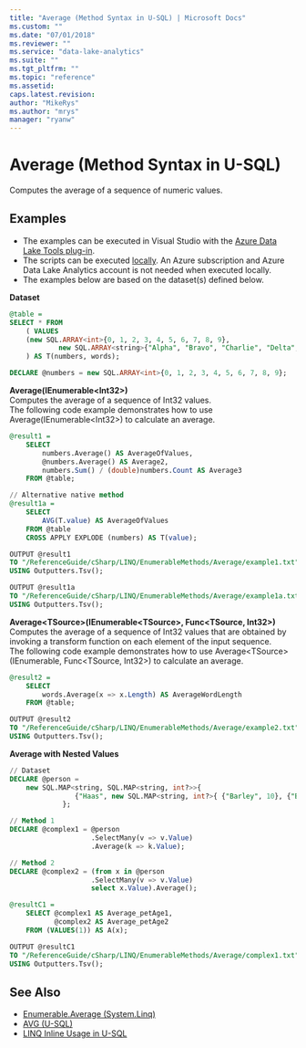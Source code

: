 ```yaml
---
title: "Average (Method Syntax in U-SQL) | Microsoft Docs"
ms.custom: ""
ms.date: "07/01/2018"
ms.reviewer: ""
ms.service: "data-lake-analytics"
ms.suite: ""
ms.tgt_pltfrm: ""
ms.topic: "reference"
ms.assetid: 
caps.latest.revision: 
author: "MikeRys"
ms.author: "mrys"
manager: "ryanw"
---
```


# Average (Method Syntax in U-SQL)
Computes the average of a sequence of numeric values.

## Examples
- The examples can be executed in Visual Studio with the [Azure Data Lake Tools plug-in](https://www.microsoft.com/download/details.aspx?id=49504).  
- The scripts can be executed [locally](https://docs.microsoft.com/azure/data-lake-analytics/data-lake-analytics-data-lake-tools-get-started#run-u-sql-locally).  An Azure subscription and Azure Data Lake Analytics account is not needed when executed locally.
- The examples below are based on the dataset(s) defined below. 

**Dataset**  
```sql
@table = 
SELECT * FROM 
    ( VALUES
    (new SQL.ARRAY<int>{0, 1, 2, 3, 4, 5, 6, 7, 8, 9}, 
            new SQL.ARRAY<string>{"Alpha", "Bravo", "Charlie", "Delta", "Echo"})
    ) AS T(numbers, words);

DECLARE @numbers = new SQL.ARRAY<int>{0, 1, 2, 3, 4, 5, 6, 7, 8, 9};
```

**Average(IEnumerable\<Int32>)**  
Computes the average of a sequence of Int32 values.  
The following code example demonstrates how to use Average(IEnumerable\<Int32>) to calculate an average.
```sql
@result1 =
    SELECT 
        numbers.Average() AS AverageOfValues,
        @numbers.Average() AS Average2,
        numbers.Sum() / (double)numbers.Count AS Average3
    FROM @table;

// Alternative native method
@result1a =
    SELECT 
        AVG(T.value) AS AverageOfValues
    FROM @table
    CROSS APPLY EXPLODE (numbers) AS T(value);

OUTPUT @result1
TO "/ReferenceGuide/cSharp/LINQ/EnumerableMethods/Average/example1.txt"
USING Outputters.Tsv();

OUTPUT @result1a
TO "/ReferenceGuide/cSharp/LINQ/EnumerableMethods/Average/example1a.txt"
USING Outputters.Tsv();
```

**Average\<TSource>(IEnumerable\<TSource>, Func<TSource, Int32>)**  
Computes the average of a sequence of Int32 values that are obtained by invoking a transform function on each element of the input sequence.  
The following code example demonstrates how to use Average\<TSource>(IEnumerable<TSource>, Func<TSource, Int32>) to calculate an average.
```sql
@result2 =
    SELECT 
        words.Average(x => x.Length) AS AverageWordLength
    FROM @table;

OUTPUT @result2
TO "/ReferenceGuide/cSharp/LINQ/EnumerableMethods/Average/example2.txt"
USING Outputters.Tsv();
```

**Average with Nested Values**  
```sql
// Dataset
DECLARE @person = 
    new SQL.MAP<string, SQL.MAP<string, int?>>{
                {"Haas", new SQL.MAP<string, int?>{ {"Barley", 10}, {"Boots", 14}, {"Whiskers", 6} } }
             };

// Method 1
DECLARE @complex1 = @person
                    .SelectMany(v => v.Value)
                    .Average(k => k.Value);

// Method 2
DECLARE @complex2 = (from x in @person
                    .SelectMany(v => v.Value)
                    select x.Value).Average();

@resultC1 =
    SELECT @complex1 AS Average_petAge1,
           @complex2 AS Average_petAge2
    FROM (VALUES(1)) AS A(x);

OUTPUT @resultC1
TO "/ReferenceGuide/cSharp/LINQ/EnumerableMethods/Average/complex1.txt"
USING Outputters.Tsv();
```

## See Also
* [Enumerable.Average (System.Linq)](https://docs.microsoft.com/dotnet/api/system.linq.enumerable.average)
* [AVG (U-SQL)](avg-u-sql.md)
* [LINQ Inline Usage in U-SQL](linq-inline-usage-in-u-sql.md)
